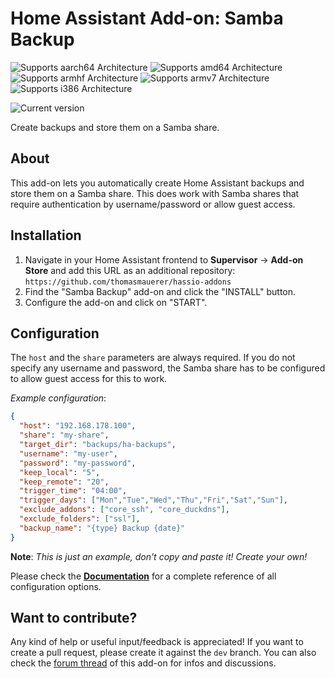 # Home Assistant Add-on: Samba Backup

![Supports aarch64 Architecture][aarch64-shield] ![Supports amd64 Architecture][amd64-shield] ![Supports armhf Architecture][armhf-shield] ![Supports armv7 Architecture][armv7-shield] ![Supports i386 Architecture][i386-shield]

![Current version][version]

Create backups and store them on a Samba share.

## About

This add-on lets you automatically create Home Assistant backups and store them on a Samba share. This does work with Samba shares that require authentication by username/password or allow guest access.

## Installation

1. Navigate in your Home Assistant frontend to **Supervisor** -> **Add-on Store** and add this URL as an additional repository: `https://github.com/thomasmauerer/hassio-addons`
2. Find the "Samba Backup" add-on and click the "INSTALL" button.
3. Configure the add-on and click on "START".

## Configuration

The `host` and the `share` parameters are always required. If you do not specify any username and password, the Samba share has to be configured to allow guest access for this to work.

_Example configuration_:

```json
{
  "host": "192.168.178.100",
  "share": "my-share",
  "target_dir": "backups/ha-backups",
  "username": "my-user",
  "password": "my-password",
  "keep_local": "5",
  "keep_remote": "20",
  "trigger_time": "04:00",
  "trigger_days": ["Mon","Tue","Wed","Thu","Fri","Sat","Sun"],
  "exclude_addons": ["core_ssh", "core_duckdns"],
  "exclude_folders": ["ssl"],
  "backup_name": "{type} Backup {date}"
}
```

**Note**: _This is just an example, don't copy and paste it! Create your own!_


Please check the **[Documentation](https://github.com/thomasmauerer/hassio-addons/blob/master/samba-backup/DOCS.md)** for a complete reference of all configuration options.

## Want to contribute?

Any kind of help or useful input/feedback is appreciated! If you want to create a pull request, please create it against the `dev` branch. You can also check the [forum thread](https://community.home-assistant.io/t/samba-backup-create-and-store-snapshots-on-a-samba-share/199471) of this add-on for infos and discussions.

[aarch64-shield]: https://img.shields.io/badge/aarch64-yes-green.svg
[amd64-shield]: https://img.shields.io/badge/amd64-yes-green.svg
[armhf-shield]: https://img.shields.io/badge/armhf-yes-green.svg
[armv7-shield]: https://img.shields.io/badge/armv7-yes-green.svg
[i386-shield]: https://img.shields.io/badge/i386-yes-green.svg
[version]: https://img.shields.io/badge/version-v5.0.0-blue.svg
